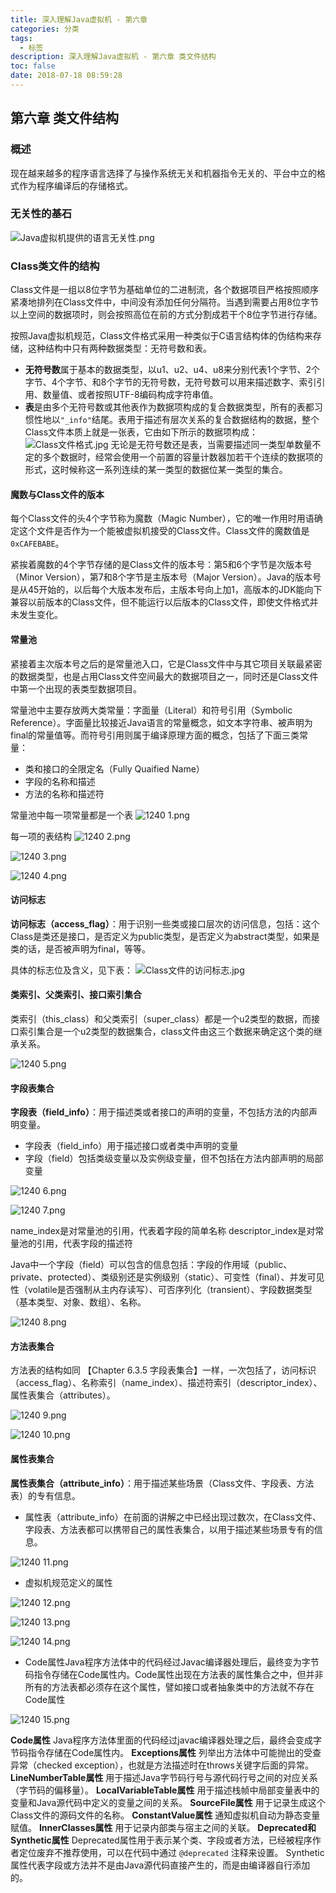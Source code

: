 ```yaml
---
title: 深入理解Java虚拟机 - 第六章
categories: 分类
tags:
  - 标签
description: 深入理解Java虚拟机 - 第六章 类文件结构
toc: false
date: 2018-07-18 08:59:28
---
```


## 第六章 类文件结构

### 概述

现在越来越多的程序语言选择了与操作系统无关和机器指令无关的、平台中立的格式作为程序编译后的存储格式。

### 无关性的基石
![Java虚拟机提供的语言无关性.png](https://newgr8player-blog.oss-cn-beijing.aliyuncs.com/hexo-client/2019/08/25/aa7ccea0-c6e4-11e9-ad5a-c9a6da72bdb3.png)

### Class类文件的结构
Class文件是一组以8位字节为基础单位的二进制流，各个数据项目严格按照顺序紧凑地排列在Class文件中，中间没有添加任何分隔符。当遇到需要占用8位字节以上空间的数据项时，则会按照高位在前的方式分割成若干个8位字节进行存储。

按照Java虚拟机规范，Class文件格式采用一种类似于C语言结构体的伪结构来存储，这种结构中只有两种数据类型：无符号数和表。

- **无符号数**属于基本的数据类型，以u1、u2、u4、u8来分别代表1个字节、2个字节、4个字节、和8个字节的无符号数，无符号数可以用来描述数字、索引引用、数量值、或者按照UTF-8编码构成字符串值。
- **表**是由多个无符号数或其他表作为数据项构成的复合数据类型，所有的表都习惯性地以```"_info"```结尾。表用于描述有层次关系的复合数据结构的数据，整个Class文件本质上就是一张表，它由如下所示的数据项构成：
![Class文件格式.jpg](https://newgr8player-blog.oss-cn-beijing.aliyuncs.com/hexo-client/2019/08/25/bbcd5530-c6e4-11e9-ad5a-c9a6da72bdb3.jpg)
无论是无符号数还是表，当需要描述同一类型单数量不定的多个数据时，经常会使用一个前置的容量计数器加若干个连续的数据项的形式，这时候称这一系列连续的某一类型的数据位某一类型的集合。

#### 魔数与Class文件的版本
每个Class文件的头4个字节称为魔数（Magic Number），它的唯一作用时用语确定这个文件是否作为一个能被虚拟机接受的Class文件。Class文件的魔数值是```0xCAFEBABE```。

紧挨着魔数的4个字节存储的是Class文件的版本号：第5和6个字节是次版本号（Minor Version），第7和8个字节是主版本号（Major Version）。Java的版本号是从45开始的，以后每个大版本发布后，主版本号向上加1，高版本的JDK能向下兼容以前版本的Class文件，但不能运行以后版本的Class文件，即使文件格式并未发生变化。

#### 常量池
紧接着主次版本号之后的是常量池入口，它是Class文件中与其它项目关联最紧密的数据类型，也是占用Class文件空间最大的数据项目之一，同时还是Class文件中第一个出现的表类型数据项目。

常量池中主要存放两大类常量：字面量（Literal）和符号引用（Symbolic Reference）。字面量比较接近Java语言的常量概念，如文本字符串、被声明为final的常量值等。而符号引用则属于编译原理方面的概念，包括了下面三类常量：

- 类和接口的全限定名（Fully Quaified Name）
- 字段的名称和描述
- 方法的名称和描述符

常量池中每一项常量都是一个表
![1240 1.png](https://newgr8player-blog.oss-cn-beijing.aliyuncs.com/hexo-client/2019/08/25/c5578080-c6e4-11e9-ad5a-c9a6da72bdb3.png)

每一项的表结构
![1240 2.png](https://newgr8player-blog.oss-cn-beijing.aliyuncs.com/hexo-client/2019/08/25/ca9a3e20-c6e4-11e9-ad5a-c9a6da72bdb3.png)

![1240 3.png](https://newgr8player-blog.oss-cn-beijing.aliyuncs.com/hexo-client/2019/08/25/ca6a2d70-c6e4-11e9-ad5a-c9a6da72bdb3.png)

![1240 4.png](https://newgr8player-blog.oss-cn-beijing.aliyuncs.com/hexo-client/2019/08/25/ca9ef910-c6e4-11e9-ad5a-c9a6da72bdb3.png)

#### 访问标志
**访问标志（access_flag）**：用于识别一些类或接口层次的访问信息，包括：这个Class是类还是接口，是否定义为public类型，是否定义为abstract类型，如果是类的话，是否被声明为final，等等。

具体的标志位及含义，见下表：
![Class文件的访问标志.jpg](https://newgr8player-blog.oss-cn-beijing.aliyuncs.com/hexo-client/2019/08/25/e45b1b90-c6e4-11e9-ad5a-c9a6da72bdb3.jpg)

#### 类索引、父类索引、接口索引集合
类索引（this_class）和父类索引（super_class）都是一个u2类型的数据，而接口索引集合是一个u2类型的数据集合，class文件由这三个数据来确定这个类的继承关系。

![1240 5.png](https://newgr8player-blog.oss-cn-beijing.aliyuncs.com/hexo-client/2019/08/25/ede790d0-c6e4-11e9-ad5a-c9a6da72bdb3.png)

#### 字段表集合
**字段表（field_info）**：用于描述类或者接口的声明的变量，不包括方法的内部声明变量。
- 字段表（field_info）用于描述接口或者类中声明的变量
- 字段（field）包括类级变量以及实例级变量，但不包括在方法内部声明的局部变量

![1240 6.png](https://newgr8player-blog.oss-cn-beijing.aliyuncs.com/hexo-client/2019/08/25/f3480fa0-c6e4-11e9-ad5a-c9a6da72bdb3.png)

![1240 7.png](https://newgr8player-blog.oss-cn-beijing.aliyuncs.com/hexo-client/2019/08/25/f357a000-c6e4-11e9-ad5a-c9a6da72bdb3.png)

name_index是对常量池的引用，代表着字段的简单名称
descriptor_index是对常量池的引用，代表字段的描述符

Java中一个字段（field）可以包含的信息包括：字段的作用域（public、private、protected）、类级别还是实例级别（static）、可变性（final）、并发可见性（volatile是否强制从主内存读写）、可否序列化（transient）、字段数据类型（基本类型、对象、数组）、名称。

![1240 8.png](https://newgr8player-blog.oss-cn-beijing.aliyuncs.com/hexo-client/2019/08/25/feb3cc30-c6e4-11e9-ad5a-c9a6da72bdb3.png)

#### 方法表集合
方法表的结构如同 【Chapter 6.3.5 字段表集合】一样，一次包括了，访问标识（access_flag）、名称索引（name_index）、描述符索引（descriptor_index）、属性表集合（attributes）。

![1240 9.png](https://newgr8player-blog.oss-cn-beijing.aliyuncs.com/hexo-client/2019/08/25/0584caf0-c6e5-11e9-ad5a-c9a6da72bdb3.png)

![1240 10.png](https://newgr8player-blog.oss-cn-beijing.aliyuncs.com/hexo-client/2019/08/25/059bfc70-c6e5-11e9-ad5a-c9a6da72bdb3.png)

#### 属性表集合
**属性表集合（attribute_info）**：用于描述某些场景（Class文件、字段表、方法表）的专有信息。
- 属性表（attribute_info）在前面的讲解之中已经出现过数次，在Class文件、字段表、方法表都可以携带自己的属性表集合，以用于描述某些场景专有的信息。

![1240 11.png](https://newgr8player-blog.oss-cn-beijing.aliyuncs.com/hexo-client/2019/08/25/12e356d0-c6e5-11e9-ad5a-c9a6da72bdb3.png)

- 虚拟机规范定义的属性

![1240 12.png](https://newgr8player-blog.oss-cn-beijing.aliyuncs.com/hexo-client/2019/08/25/1b747c20-c6e5-11e9-ad5a-c9a6da72bdb3.png)

![1240 13.png](https://newgr8player-blog.oss-cn-beijing.aliyuncs.com/hexo-client/2019/08/25/1b7d07a0-c6e5-11e9-ad5a-c9a6da72bdb3.png)

![1240 14.png](https://newgr8player-blog.oss-cn-beijing.aliyuncs.com/hexo-client/2019/08/25/1b773b40-c6e5-11e9-ad5a-c9a6da72bdb3.png)

- Code属性Java程序方法体中的代码经过Javac编译器处理后，最终变为字节码指令存储在Code属性内。Code属性出现在方法表的属性集合之中，但并非所有的方法表都必须存在这个属性，譬如接口或者抽象类中的方法就不存在Code属性

![1240 15.png](https://newgr8player-blog.oss-cn-beijing.aliyuncs.com/hexo-client/2019/08/25/2995bbc0-c6e5-11e9-ad5a-c9a6da72bdb3.png)

**Code属性**
Java程序方法体里面的代码经过javac编译器处理之后，最终会变成字节码指令存储在Code属性内。
**Exceptions属性**
列举出方法体中可能抛出的受查异常（checked exception），也就是方法描述时在throws关键字后面的异常。
**LineNumberTable属性**
用于描述Java字节码行号与源代码行号之间的对应关系（字节码的偏移量）。
**LocalVariableTable属性**
用于描述栈帧中局部变量表中的变量和Java源代码中定义的变量之间的关系。
**SourceFile属性**
用于记录生成这个Class文件的源码文件的名称。
**ConstantValue属性**
通知虚拟机自动为静态变量赋值。
**InnerClasses属性**
用于记录内部类与宿主之间的关联。
**Deprecated和Synthetic属性**
Deprecated属性用于表示某个类、字段或者方法，已经被程序作者定位废弃不推荐使用，可以在代码中通过 `@deprecated` 注释来设置。
Synthetic属性代表字段或方法并不是由Java源代码直接产生的，而是由编译器自行添加的。